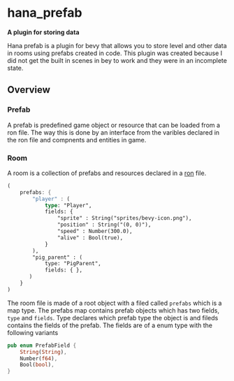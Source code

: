 # hana_prefab 
**A plugin for storing data**

Hana prefab is a plugin for bevy that allows you to store level and other data in rooms using prefabs created in code. This plugin was created because I did not get the built in scenes in bey to work and they were in an incomplete state.
## Overview

### Prefab
A prefab is predefined game object or resource that can be loaded from a ron file. The way this is done by an interface from the varibles declared in the ron file and compnents and entities in game. 

### Room
A room is a collection of prefabs and resources declared in a [ron](https://github.com/ron-rs/ron) file. 

```rust
(
    prefabs: {
        "player" : (
            type: "Player",
            fields: {
                "sprite" : String("sprites/bevy-icon.png"),
                "position" : String("(0, 0)"),
                "speed" : Number(300.0),
                "alive" : Bool(true),
            }
        ),
        "pig_parent" : (
            type: "PigParent",
            fields: { },
       )
    }
)
```
The room file is made of a root object with a filed called `prefabs` which is a map type. The prefabs map contains prefab objects which has two fields, `type` and `fields`. Type declares which prefab type the object is and fileds contains the fields of the prefab.
The fields are of a enum type with the following variants
```rust
pub enum PrefabField {
    String(String),
    Number(f64),
    Bool(bool),
}
```
